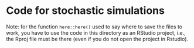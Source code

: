 # Code for stochastic simulations

Note: for the function `here::here()` used to say where to save the files to work, you have to use the code in this directory as an RStudio project, i.e., the Rproj file must be there (even if you do not open the project in Rstudio). 
